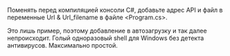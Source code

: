 Поменять перед компиляцией консоли C#, добавьте адрес API и файл в переменные Url & Url_filename в файле <Program.cs>.

Это лишь пример, поэтому добавление в автозагрузку и так далее непроисходит. Голый одноразовый shell для Windows без детекта антивирусов. Максимально простой.
